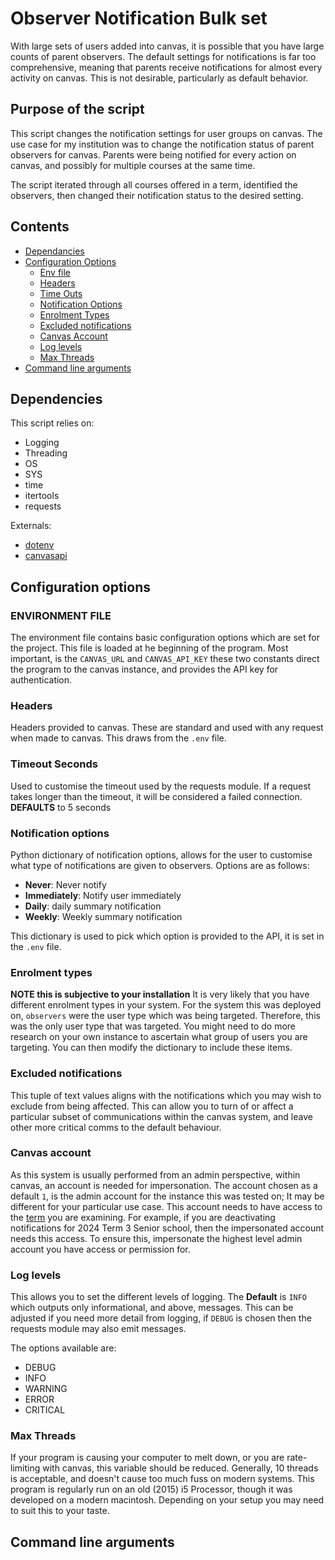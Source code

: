 # Observer Notification Bulk set

With large sets of users added into canvas, it is possible that you have large counts of parent observers. The default settings for notifications is far too comprehensive, meaning that parents receive notifications for almost every activity on canvas. This is not desirable, particularly as default behavior. 

## Purpose of the script

This script changes the notification settings for user groups on canvas. The use case for my institution was to change the notification status of parent observers for canvas. Parents were being notified for every action on canvas, and possibly for multiple courses at the same time. 

The script iterated through all courses offered in a term, identified the observers, then changed their notification status to the desired setting. 

## Contents

 - [Dependancies](#dependencies)
 - [Configuration Options](#configuration-options)
    - [Env file](#environment-file)
    - [Headers](#headers)
    - [Time Outs](#timeout-seconds)
    - [Notification Options](#notification-options)
    - [Enrolment Types](#enrolment-types)
    - [Excluded notifications](#excluded-notifications)
    - [Canvas Account](#canvas-account)
    - [Log levels](#log-levels)
    - [Max Threads](#max-threads)
 - [Command line arguments](#command-line-arguments)

## Dependencies

This script relies on: 

 - Logging
 - Threading
 - OS
 - SYS
 - time
 - itertools
 - requests

 Externals:
 - [dotenv](https://pypi.org/project/python-dotenv/)
 - [canvasapi](https://canvasapi.readthedocs.io/en/stable/getting-started.html)

## Configuration options

### ENVIRONMENT FILE

The environment file contains basic configuration options which are set for the project. This file is loaded at he beginning of the program. Most important, is the `CANVAS_URL` and `CANVAS_API_KEY` these two constants direct the program to the canvas instance, and provides the API key for authentication. 

### Headers

Headers provided to canvas. These are standard and used with any request when made to canvas. This draws from the `.env` file.

### Timeout Seconds

Used to customise the timeout used by the requests module. If a request takes longer than the timeout, it will be considered a failed connection. **DEFAULTS** to 5 seconds

### Notification options

Python dictionary of notification options, allows for the user to customise what type of notifications are given to observers. Options are as follows:

- **Never**: Never notify
- **Immediately**: Notify user immediately
- **Daily**: daily summary notification
- **Weekly**: Weekly summary notification 

This dictionary is used to pick which option is provided to the API, it is set in the `.env` file. 

### Enrolment types

**NOTE this is subjective to your installation**
It is very likely that you have different enrolment types in your system. For the system this was deployed on, `observers` were the user type which was being targeted. Therefore, this was the only user type that was targeted. 
You might need to do more research on your own instance to ascertain what group of users you are targeting. You can then modify the dictionary to include these items.

### Excluded notifications

This tuple of text values aligns with the notifications which you may wish to exclude from being affected. This can allow you to turn of or affect a particular subset of communications within the canvas system, and leave other more critical comms to the default behaviour. 

### Canvas account

As this system is usually performed from an admin perspective, within canvas, an account is needed for impersonation. The account chosen as a default `1`, is the admin account for the instance this was tested on; It may be different for your particular use case. This account needs to have access to the [term](https://canvas.instructure.com/doc/api/enrollment_terms.html) you are examining. For example, if you are deactivating notifications for 2024 Term 3 Senior school, then the impersonated account needs this access. To ensure this, impersonate the highest level admin account you have access or permission for. 

### Log levels

This allows you to set the different levels of logging. The **Default** is `INFO` which outputs only informational, and above, messages. This can be adjusted if you need more detail from logging, if `DEBUG` is chosen then the requests module may also emit messages. 

The options available are:
 - DEBUG
 - INFO
 - WARNING
 - ERROR
 - CRITICAL

### Max Threads 

If your program is causing your computer to melt down, or you are rate-limiting with canvas, this variable should be reduced. Generally, 10 threads is acceptable, and doesn't cause too much fuss on modern systems. 
This program is regularly run on an old (2015) i5 Processor, though it was developed on a modern macintosh. Depending on your setup you may need to suit this to your taste. 

## Command line arguments

